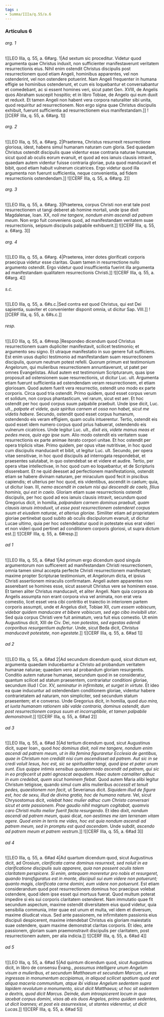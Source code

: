 ```yaml
---
tags : 
- Summa/IIIa/q.55/a.6
---
```


### Articulus 6

###### arg. 1
![[LEO IIIa, q. 55, a. 6#arg. 1|Ad sextum sic proceditur. Videtur quod argumenta quae Christus induxit, non sufficienter manifestaverunt veritatem resurrectionis eius. Nihil enim ostendit Christus discipulis post resurrectionem quod etiam Angeli, hominibus apparentes, vel non ostenderint, vel non ostendere potuerint. Nam Angeli frequenter in humana effigie se hominibus ostenderunt, et cum eis loquebantur et conversabantur et comedebant, ac si essent homines veri, sicut patet Gen. XVIII, de Angelis quos Abraham suscepit hospitio; et in libro Tobiae, de Angelo qui eum duxit et reduxit. Et tamen Angeli non habent vera corpora naturaliter sibi unita, quod requiritur ad resurrectionem. Non ergo signa quae Christus discipulis exhibuit, fuerunt sufficientia ad resurrectionem eius manifestandam.]]
![[CERF IIIa, q. 55, a. 6#arg. 1]]

###### arg. 2
![[LEO IIIa, q. 55, a. 6#arg. 2|Praeterea, Christus resurrexit resurrectione gloriosa, idest, habens simul humanam naturam cum gloria. Sed quaedam Christus ostendit discipulis quae videntur esse contraria naturae humanae, sicut quod ab oculis eorum evanuit, et quod ad eos ianuis clausis intravit, quaedam autem videntur fuisse contraria gloriae, puta quod manducavit et bibit, quod etiam habuit vulnerum cicatrices. Ergo videtur quod illa argumenta non fuerunt sufficientia, neque convenientia, ad fidem resurrectionis ostendendam.]]
![[CERF IIIa, q. 55, a. 6#arg. 2]]

###### arg. 3
![[LEO IIIa, q. 55, a. 6#arg. 3|Praeterea, corpus Christi non erat tale post resurrectionem ut tangi deberet ab homine mortali, unde ipse dixit Magdalenae, Ioan. XX, *noli me tangere, nondum enim ascendi ad patrem meum*. Non ergo fuit conveniens quod, ad manifestandam veritatem suae resurrectionis, seipsum discipulis palpabile exhibuerit.]]
![[CERF IIIa, q. 55, a. 6#arg. 3]]

###### arg. 4
![[LEO IIIa, q. 55, a. 6#arg. 4|Praeterea, inter dotes glorificati corporis praecipua videtur esse claritas. Quam tamen in resurrectione nullo argumento ostendit. Ergo videtur quod insufficientia fuerint illa argumenta ad manifestandam qualitatem resurrectionis Christi.]]
![[CERF IIIa, q. 55, a. 6#arg. 4]]

###### s.c.
![[LEO IIIa, q. 55, a. 6#s.c.|Sed contra est quod Christus, qui est Dei sapientia, suaviter et convenienter disponit omnia, ut dicitur Sap. VIII.]]
![[CERF IIIa, q. 55, a. 6#s.c.]]

###### resp.
![[LEO IIIa, q. 55, a. 6#resp.|Respondeo dicendum quod Christus resurrectionem suam dupliciter manifestavit, scilicet testimonio; et argumento seu signo. Et utraque manifestatio in suo genere fuit sufficiens. Est enim usus duplici testimonio ad manifestandam suam resurrectionem discipulis, quorum neutrum potest refelli. Quorum primum est testimonium Angelorum, qui mulieribus resurrectionem annuntiaverunt, ut patet per omnes Evangelistas. Aliud autem est testimonium Scripturarum, quas ipse proposuit ad ostensionem suae resurrectionis, ut dicitur Luc. ult. Argumenta etiam fuerunt sufficientia ad ostendendam veram resurrectionem, et etiam gloriosam. Quod autem fuerit vera resurrectio, ostendit uno modo ex parte corporis. Circa quod tria ostendit. Primo quidem, quod esset corpus verum et solidum, non corpus phantasticum, vel rarum, sicut est aer. Et hoc ostendit per hoc quod corpus suum palpabile praebuit. Unde ipse dicit, Luc. ult., *palpate et videte, quia spiritus carnem et ossa non habet, sicut me videtis habere*. Secundo, ostendit quod esset corpus humanum, ostendendo eis veram effigiem, quam oculis intuerentur. Tertio, ostendit eis quod esset idem numero corpus quod prius habuerat, ostendendo eis vulnerum cicatrices. Unde legitur Luc. ult., *dixit eis, videte manus meas et pedes meos, quia ego ipse sum*. Alio modo ostendit eis veritatem suae resurrectionis ex parte animae iterato corpori unitae. Et hoc ostendit per opera triplicis vitae. Primo quidem, per opus vitae nutritivae, in hoc quod cum discipulis manducavit et bibit, ut legitur Luc. ult. Secundo, per opera vitae sensitivae, in hoc quod discipulis ad interrogata respondebat, et praesentes salutabat, in quo ostendebat se et videre et audire. Tertio, per opera vitae intellectivae, in hoc quod cum eo loquebantur, et de Scripturis disserebant. Et ne quid deesset ad perfectionem manifestationis, ostendit etiam se habere divinam naturam, per miraculum quod fecit in piscibus capiendis; et ulterius per hoc quod, eis videntibus, ascendit in caelum; quia, ut dicitur Ioan. III, *nemo ascendit in caelum nisi qui descendit de caelo, filius hominis, qui est in caelo*. Gloriam etiam suae resurrectionis ostendit discipulis, per hoc quod ad eos ianuis clausis intravit, secundum quod Gregorius dicit, in homilia, *palpandam carnem dominus praebuit, quam clausis ianuis introduxit, ut esse post resurrectionem ostenderet corpus suum et eiusdem naturae, et alterius gloriae*. Similiter etiam ad proprietatem gloriae pertinebat quod subito ab oculis discipulorum evanuit, ut dicitur Lucae ultimo, quia per hoc ostendebatur quod in potestate eius erat videri et non videri quod pertinet ad conditionem corporis gloriosi, ut supra dictum est.]]
![[CERF IIIa, q. 55, a. 6#resp.]]

###### ad 1
![[LEO IIIa, q. 55, a. 6#ad 1|Ad primum ergo dicendum quod singula argumentorum non sufficerent ad manifestandam Christi resurrectionem, omnia tamen simul accepta perfecte Christi resurrectionem manifestant; maxime propter Scripturae testimonium, et Angelorum dicta, et ipsius Christi assertionem miraculis confirmatam. Angeli autem apparentes non asserebant se homines esse, sicut asseruit Christus vere se hominem esse. Et tamen aliter Christus manducavit, et aliter Angeli. Nam quia corpora ab Angelis assumpta non erant corpora viva vel animata, non erat vera comestio, licet esset vera cibi contritio et traiectio in interiorem partem corporis assumpti, unde et Angelus dixit, Tobiae XII, *cum essem vobiscum, videbar quidem manducare et bibere vobiscum, sed ego cibo invisibili utor*. Sed quia corpus Christi vere fuit animatum, vera fuit eius comestio. Ut enim Augustinus dicit, XIII de Civ. Dei, *non potestas, sed egestas edendi corporibus resurgentium aufertur*. Unde, sicut Beda dicit, *Christus manducavit potestate, non egestate*.]]
![[CERF IIIa, q. 55, a. 6#ad 1]]

###### ad 2
![[LEO IIIa, q. 55, a. 6#ad 2|Ad secundum dicendum quod, sicut dictum est, argumenta quaedam inducebantur a Christo ad probandum veritatem humanae naturae; quaedam vero ad probandum gloriam resurgentis. Conditio autem naturae humanae, secundum quod in se consideratur, quantum scilicet ad statum praesentem, contrariatur conditioni gloriae, secundum illud I Cor. XV, *seminatur in infirmitate, et surget in virtute*. Et ideo ea quae inducuntur ad ostendendam conditionem gloriae, videntur habere contrarietatem ad naturam, non simpliciter, sed secundum statum praesentem; et e converso. Unde Gregorius dicit, in homilia, quod *duo mira, et iuxta humanam rationem sibi valde contraria, dominus ostendit, dum post resurrectionem corpus suum et incorruptibile, et tamen palpabile demonstravit*.]]
![[CERF IIIa, q. 55, a. 6#ad 2]]

###### ad 3
![[LEO IIIa, q. 55, a. 6#ad 3|Ad tertium dicendum quod, sicut Augustinus dicit, super Ioan., quod *hoc dominus dixit, noli me tangere, nondum enim ascendi ad patrem meum, ut in illa femina figuraretur Ecclesia de gentibus, quae in Christum non credidit nisi cum ascendisset ad patrem. Aut sic in se credi voluit Iesus, hoc est, sic se spiritualiter tangi, quod ipse et pater unum sunt. Eius quippe intimis sensibus quodammodo ascendit ad patrem, qui sic in eo profecerit ut patri agnoscat aequalem. Haec autem carnaliter adhuc in eum credebat, quem sicut hominem flebat*. Quod autem Maria alibi legitur Christum tetigisse, quando simul cum aliis mulieribus *accessit et tenuit pedes, quaestionem non facit*, ut Severianus dicit. *Siquidem illud de figura est, hoc de sexu, illud de divina gratia, hoc de humana natura*. Vel, sicut Chrysostomus dicit, *volebat haec mulier adhuc cum Christo conversari sicut et ante passionem. Prae gaudio nihil magnum cogitabat, quamvis caro Christi multo melior fuerit facta resurgendo*. Et ideo dixit, *nondum ascendi ad patrem meum*, quasi dicat, *non aestimes me iam terrenam vitam agere. Quod enim in terris me vides, hoc est quia nondum ascendi ad patrem meum, sed in promptu est quod ascendam*. Unde subdit, *ascendo ad patrem meum et patrem vestrum*.]]
![[CERF IIIa, q. 55, a. 6#ad 3]]

###### ad 4
![[LEO IIIa, q. 55, a. 6#ad 4|Ad quartum dicendum quod, sicut Augustinus dicit, ad Orosium, *clarificata carne dominus resurrexit, sed noluit in ea clarificatione discipulis suis apparere, quia non possent oculis talem claritatem perspicere. Si enim, antequam moreretur pro nobis et resurgeret, quando transfiguratus est in monte, discipuli sui eum videre non potuerunt; quanto magis, clarificata carne domini, eum videre non potuerunt*. Est etiam considerandum quod post resurrectionem dominus hoc praecipue volebat ostendere, quod idem ipse esset qui mortuus fuerat. Quod multum poterat impedire si eis sui corporis claritatem ostenderet. Nam immutatio quae fit secundum aspectum, maxime ostendit diversitatem eius quod videtur, quia sensibilia communia, inter quae est unum et multa, vel idem et diversum, maxime diiudicat visus. Sed ante passionem, ne infirmitatem passionis eius discipuli despicerent, maxime intendebat Christus eis gloriam maiestatis suae ostendere, quam maxime demonstrat claritas corporis. Et ideo, ante passionem, gloriam suam praemonstravit discipulis per claritatem, post resurrectionem autem, per alia indicia.]]
![[CERF IIIa, q. 55, a. 6#ad 4]]

###### ad 5
![[LEO IIIa, q. 55, a. 6#ad 5|Ad quintum dicendum quod, sicut Augustinus dicit, in libro de consensu Evang., *possumus intelligere unum Angelum visum a mulieribus, et secundum Matthaeum et secundum Marcum, ut eas ingressas in monumentum accipiamus, in aliquod scilicet spatium quod erat aliqua maceria communitum, atque ibi vidisse Angelum sedentem supra lapidem revolutum a monumento, sicut dicit Matthaeus; ut hoc sit sedentem a dextris, quod dicit Marcus. Deinde, dum introspicerent locum in quo iacebat corpus domini, visos ab eis duos Angelos, primo quidem sedentes, ut dicit Ioannes; et post eis assurrexisse, ut stantes viderentur, ut dicit Lucas*.]]
![[CERF IIIa, q. 55, a. 6#ad 5]]

